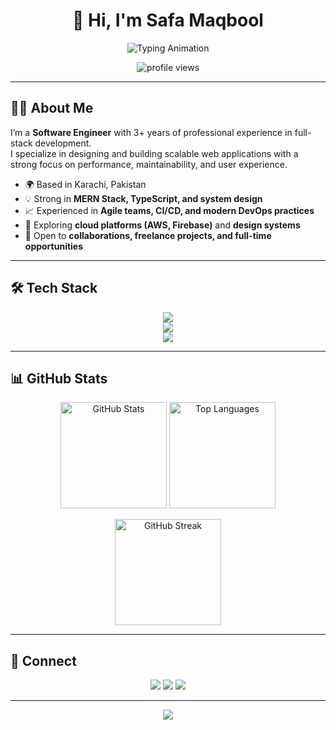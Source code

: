 <h1 align="center">👋 Hi, I'm Safa Maqbool</h1>

<p align="center">
  <img src="https://readme-typing-svg.herokuapp.com?font=Fira+Code&weight=600&size=24&pause=1000&color=00C897&center=true&vCenter=true&width=600&lines=Software+Engineer;Full+Stack+Developer;MERN+Stack+Specialist;UI%2FUX+Enthusiast;Problem+Solver" alt="Typing Animation" />
</p>

<p align="center">
  <img src="https://komarev.com/ghpvc/?username=SafaMaqbool&style=for-the-badge&color=blueviolet&label=Profile+Views" alt="profile views" />
</p>

---

## 👩‍💻 About Me
I’m a **Software Engineer** with 3+ years of professional experience in full-stack development.  
I specialize in designing and building scalable web applications with a strong focus on performance, maintainability, and user experience.  

- 🌍 Based in Karachi, Pakistan  
- 💡 Strong in **MERN Stack, TypeScript, and system design**  
- 📈 Experienced in **Agile teams, CI/CD, and modern DevOps practices**  
- 🚀 Exploring **cloud platforms (AWS, Firebase)** and **design systems**  
- 🤝 Open to **collaborations, freelance projects, and full-time opportunities**  

---

## 🛠 Tech Stack
<p align="center">
  <img src="https://skillicons.dev/icons?i=react,nextjs,redux,ts,js,html,css,tailwind,bootstrap,materialui" />
  <br/>
  <img src="https://skillicons.dev/icons?i=nodejs,express,mongodb,postgres,prisma,firebase,supabase,graphql" />
  <br/>
  <img src="https://skillicons.dev/icons?i=docker,git,github,gitlab,linux,aws,figma,vscode,postman" />
</p>

---

## 📊 GitHub Stats
<p align="center">
  <img height="170em" src="https://github-readme-stats.vercel.app/api?username=SafaMaqbool&show_icons=true&theme=radical&hide_border=true&count_private=true" alt="GitHub Stats" />
  <img height="170em" src="https://github-readme-stats.vercel.app/api/top-langs/?username=SafaMaqbool&layout=compact&theme=radical&hide_border=true" alt="Top Languages" />
</p>

<p align="center">
  <img height="170em" src="https://streak-stats.demolab.com?user=SafaMaqbool&theme=radical&hide_border=true" alt="GitHub Streak" />
</p>

---

## 🤝 Connect
<p align="center">
  <a href="mailto:s.maq.basha@gmail.com"><img src="https://img.shields.io/badge/Email-D14836?logo=gmail&logoColor=white&style=for-the-badge"></a>
  <a href="https://www.linkedin.com/in/safamaqbool/"><img src="https://img.shields.io/badge/LinkedIn-0077B5?logo=linkedin&logoColor=white&style=for-the-badge"></a>
  <a href="https://www.instagram.com/safamaqbool_official/"><img src="https://img.shields.io/badge/Instagram-E4405F?logo=instagram&logoColor=white&style=for-the-badge"></a>
</p>

---

<p align="center">
  <img src="https://raw.githubusercontent.com/kyechan99/capsule-render/master/dist/capsule_render.svg?text=Thanks+for+visiting!&animation=fadeIn&type=waving&color=gradient&height=100"/>
</p>
